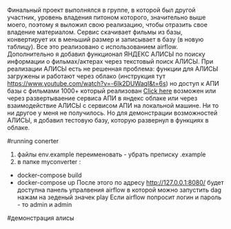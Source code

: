 Финальный проект выполнялся в группе, в которой был другой участник, уровень владения питоном которого, значительно выше моего, поэтому я выложил свою реализацию, чтобы отразить свое владение материалом. 
Сервис скачивает фильмы из базы, конвертирует их в меньший размер и записывает в базу (в новую таблицу). Все это реализовано с использованием airflow. Дополнительно я добавил функционал ЯНДЕКС АЛИСЫ по поиску информации о фильмах/актерах через текстовый поиск АЛИСЫ. 
При реализации АЛИСЫ есть не решенная проблема: функции для АЛИСЫ загружены и работают через облако (инструкция тут https://www.youtube.com/watch?v=-6Ik2DUWaqI&t=6s)
но доступ к АПИ базы с фильмами 1000+ который реализован [Click here](services/movies_async_api/)
возможен или через развертываение сервиса АПИ в яндекс облаке или через взаимодействие АЛИСЫ с сервисом АПИ на локальной машине. Ни то ни другое у меня не получилось. Но для демонстрации возможностей АЛИСЫ, я добавил тестовую базу, которую развернул в функциях в облаке. 

#running conerter 
1) файлы env.example переименовать - убрать преписку .example
2) в папке myconverter :
- docker-compose build
- docker-compose up
После этого по адресу http://127.0.0.1:8080/ будет доступна панель упралвения airflow в которой можно запустить dag нажам на зеденый значек play 
Если airflow попросит логин и пароль - то admin и admin 

#демонстрация алисы 

